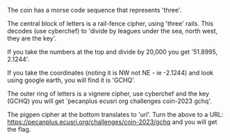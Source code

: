 The coin has a morse code sequence that represents 'three'.

The central block of letters is a rail-fence cipher, using 'three' rails. This decodes (use cyberchef) to 'divide by leagues under the sea, north west, they are the key'.

If you take the numbers at the top and divide by 20,000 you get '51.8995, 2.1244'.

If you take the coordinates (noting it is NW not NE - ie -2.1244) and look using google earth, you will find it is 'GCHQ'.

The outer ring of letters is a vignere cipher, use cyberchef and the key (GCHQ) you will get 'pecanplus ecusri org challenges coin-2023 gchq'.

The pigpen cipher at the bottom translates to 'url'. Turn the above to a URL: <https://pecanplus.ecusri.org/challenges/coin-2023/gchq> and you will get the flag.

